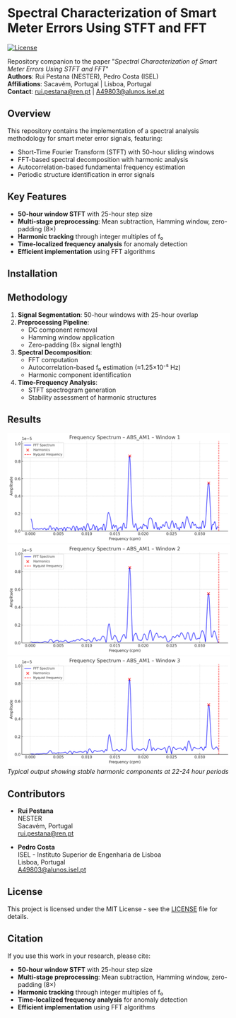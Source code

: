# Spectral Characterization of Smart Meter Errors Using STFT and FFT

[![License](https://img.shields.io/badge/License-MIT-blue.svg)](https://opensource.org/licenses/MIT)

Repository companion to the paper "*Spectral Characterization of Smart Meter Errors Using STFT and FFT*"  
**Authors**: Rui Pestana (NESTER), Pedro Costa (ISEL)  
**Affiliations**: Sacavém, Portugal | Lisboa, Portugal  
**Contact**: [rui.pestana@ren.pt](mailto:rui.pestana@ren.pt) | [A49803@alunos.isel.pt](mailto:A49803@alunos.isel.pt)

## Overview
This repository contains the implementation of a spectral analysis methodology for smart meter error signals, featuring:

- Short-Time Fourier Transform (STFT) with 50-hour sliding windows
- FFT-based spectral decomposition with harmonic analysis
- Autocorrelation-based fundamental frequency estimation
- Periodic structure identification in error signals

## Key Features
- **50-hour window STFT** with 25-hour step size
- **Multi-stage preprocessing**: Mean subtraction, Hamming window, zero-padding (8×)
- **Harmonic tracking** through integer multiples of f₀
- **Time-localized frequency analysis** for anomaly detection
- **Efficient implementation** using FFT algorithms

## Installation

## Methodology
1. **Signal Segmentation**: 50-hour windows with 25-hour overlap
2. **Preprocessing Pipeline**:
   - DC component removal
   - Hamming window application
   - Zero-padding (8× signal length)
3. **Spectral Decomposition**:
   - FFT computation
   - Autocorrelation-based f₀ estimation (≈1.25×10⁻⁵ Hz)
   - Harmonic component identification
4. **Time-Frequency Analysis**:
   - STFT spectrogram generation
   - Stability assessment of harmonic structures

## Results
![Sample Spectrogram](images/STFT1.png)  
![Sample Spectrogram](images/STFT2.png) 
![Sample Spectrogram](images/STFT3.png) 
*Typical output showing stable harmonic components at 22-24 hour periods*

## Contributors
- **Rui Pestana**  
  NESTER  
  Sacavém, Portugal  
  [rui.pestana@ren.pt](mailto:rui.pestana@ren.pt)

- **Pedro Costa**  
  ISEL - Instituto Superior de Engenharia de Lisboa  
  Lisboa, Portugal  
  [A49803@alunos.isel.pt](mailto:A49803@alunos.isel.pt)

## License
This project is licensed under the MIT License - see the [LICENSE](LICENSE) file for details.

## Citation
If you use this work in your research, please cite:
- **50-hour window STFT** with 25-hour step size
- **Multi-stage preprocessing**: Mean subtraction, Hamming window, zero-padding (8×)
- **Harmonic tracking** through integer multiples of f₀
- **Time-localized frequency analysis** for anomaly detection
- **Efficient implementation** using FFT algorithms



 
